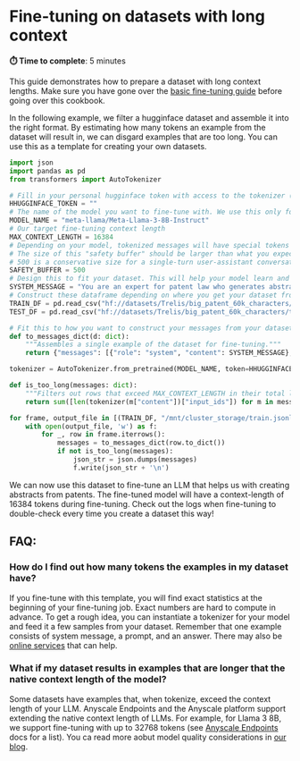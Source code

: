 # Fine-tuning on datasets with long context
**⏱️ Time to complete**: 5 minutes

This guide demonstrates how to prepare a dataset with long context lengths.
Make sure you have gone over the [basic fine-tuning guide](../../README.md) before going over this cookbook.

In the following example, we filter a hugginface dataset and assemble it into the right format.
By estimating how many tokens an example from the dataset will result in, we can disgard examples that are too long.
You can use this as a template for creating your own datasets.


```python
import json
import pandas as pd
from transformers import AutoTokenizer

# Fill in your personal hugginface token with access to the tokenizer (You can use a similar tokenizer as a work-around)
HHUGGINFACE_TOKEN = ""
# The name of the model you want to fine-tune with. We use this only for tokenization so models with the same tokenizer are interoperable here.
MODEL_NAME = "meta-llama/Meta-Llama-3-8B-Instruct"
# Our target fine-tuning context length
MAX_CONTEXT_LENGTH = 16384
# Depending on your model, tokenized messages will have special tokens such as a "beginning of sequence" or "system message" token added.
# The size of this "safety buffer" should be larger than what you expect these additional tokens to be in sum per example.
# 500 is a conservative size for a single-turn user-assistant conversation. Have a look at dataset statistics when starting your fine-tuning job to check the minimum and maximum example size.
SAFETY_BUFFER = 500
# Design this to fit your dataset. This will help your model learn and converge to a better solution.
SYSTEM_MESSAGE = "You are an expert for patent law who generates abstracts from patents. Base your answer solely on the provided patent."
# Construct these dataframe depending on where you get your dataset from
TRAIN_DF = pd.read_csv("hf://datasets/Trelis/big_patent_60k_characters/train.csv")
TEST_DF = pd.read_csv("hf://datasets/Trelis/big_patent_60k_characters/test.csv")

# Fit this to how you want to construct your messages from your dataset. Pay attention to the names of columns from the dataset here.
def to_messages_dict(d: dict):
    """Assembles a single example of the dataset for fine-tuning."""
    return {"messages": [{"role": "system", "content": SYSTEM_MESSAGE}, {"role": "user", "content": d["description"]},  {"role": "assistant", "content": d["abstract"]}]}

tokenizer = AutoTokenizer.from_pretrained(MODEL_NAME, token=HHUGGINFACE_TOKEN)

def is_too_long(messages: dict):
    """Filters out rows that exceed MAX_CONTEXT_LENGTH in their total length"""
    return sum([len(tokenizer(m["content"])["input_ids"]) for m in messages["messages"]]) + SAFETY_BUFFER > MAX_CONTEXT_LENGTH

for frame, output_file in [(TRAIN_DF, "/mnt/cluster_storage/train.jsonl"), (TEST_DF, "/mnt/cluster_storage/test.jsonl")]:
    with open(output_file, 'w') as f:
        for _, row in frame.iterrows():
            messages = to_messages_dict(row.to_dict())
            if not is_too_long(messages):
                json_str = json.dumps(messages)
                f.write(json_str + '\n')
```

We can now use this dataset to fine-tune an LLM that helps us with creating abstracts from patents.
The fine-tuned model will have a context-length of 16384 tokens during fine-tuning.
Check out the logs when fine-tuning to double-check every time you create a dataset this way!


## FAQ:

### How do I find out how many tokens the examples in my dataset have?

If you fine-tune with this template, you will find exact statistics at the beginning of your fine-tuning job.
Exact numbers are hard to compute in advance. To get a rough idea, you can instantiate a tokenizer for your model and feed it a few samples from your dataset. Remember that one example consists of system message, a prompt, and an answer. There may also be [online services](https://belladoreai.github.io/llama3-tokenizer-js/example-demo/build/) that can help.

### What if my dataset results in examples that are longer that the native context length of the model?

Some datasets have examples that, when tokenize, exceed the context length of your LLM.
Anyscale Endpoints and the Anyscale platform support extending the native context length of LLMs. For example, for Llama 3 8B, we support fine-tuning with up to 32768 tokens (see [Anyscale Endpoints](https://docs.anyscale.com/canary/endpoints/fine-tuning/supported-models/) docs for a list).
You ca read more aobut model quality considerations in [our blog](https://www.anyscale.com/blog/fine-tuning-llms-for-longer-context-and-better-rag-systems).


